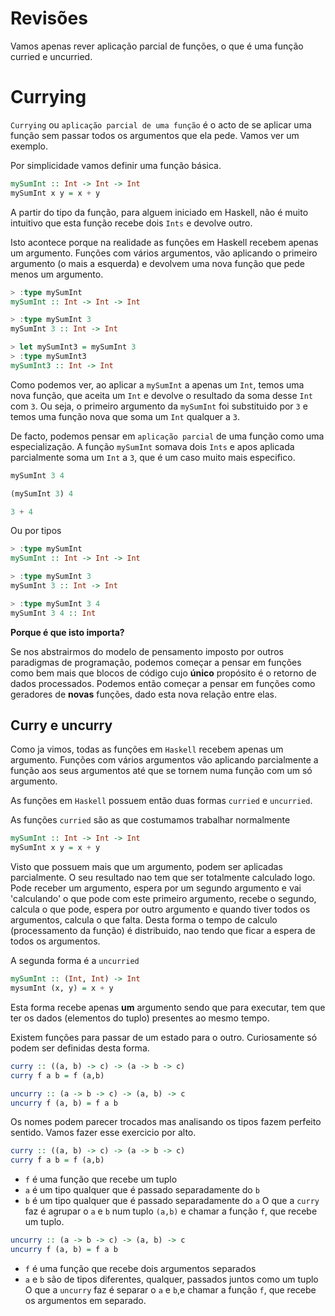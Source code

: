 # Revisões

Vamos apenas rever aplicação parcial de funções, o que é uma função curried e uncurried.

# Currying

`Currying` ou `aplicação parcial de uma função` é o acto de se aplicar uma função sem passar todos os argumentos que ela pede.
Vamos ver um exemplo.

Por simplicidade vamos definir uma função básica.
```haskell
mySumInt :: Int -> Int -> Int
mySumInt x y = x + y
```
A partir do tipo da função, para alguem iniciado em Haskell, não é muito intuitivo que esta função recebe dois `Ints` e devolve outro.

Isto acontece porque na realidade as funções em Haskell recebem apenas um argumento.
Funções com vários argumentos, vão aplicando o primeiro argumento (o mais a esquerda) e devolvem uma nova função que pede menos um argumento.
```haskell
> :type mySumInt
mySumInt :: Int -> Int -> Int

> :type mySumInt 3
mySumInt 3 :: Int -> Int

> let mySumInt3 = mySumInt 3
> :type mySumInt3
mySumInt3 :: Int -> Int
```
Como podemos ver, ao aplicar a `mySumInt` a apenas um `Int`, temos uma nova função, que aceita um `Int` e devolve o resultado da soma desse `Int` com `3`.
Ou seja, o primeiro argumento da `mySumInt` foi substituido por `3` e temos uma função nova que soma um `Int` qualquer a `3`.

De facto, podemos pensar em `aplicação parcial` de uma função como uma especialização. A função `mySumInt` somava dois `Ints` e apos aplicada parcialmente soma um `Int` a `3`, que é um caso muito mais especifico.

```haskell
mySumInt 3 4

(mySumInt 3) 4

3 + 4
```
Ou por tipos
```haskell
> :type mySumInt
mySumInt :: Int -> Int -> Int

> :type mySumInt 3
mySumInt 3 :: Int -> Int

> :type mySumInt 3 4
mySumInt 3 4 :: Int
```

**Porque é que isto importa?**

Se nos abstrairmos do modelo de pensamento imposto por outros paradigmas de programação, podemos começar a pensar em funções como bem mais que blocos de código cujo **único** propósito é o retorno de dados processados.
Podemos então começar a pensar em funções como geradores de **novas** funções, dado esta nova relação entre elas.

## Curry e uncurry

Como ja vimos, todas as funções em `Haskell` recebem apenas um argumento.
Funções com vários argumentos vão aplicando parcialmente a função aos seus argumentos até que se tornem numa função com um só argumento.

As funções em `Haskell` possuem então duas formas `curried` e `uncurried`.

As funções `curried` são as que costumamos trabalhar normalmente
```haskell
mySumInt :: Int -> Int -> Int
mySumInt x y = x + y
```
Visto que possuem mais que um argumento, podem ser aplicadas parcialmente. O seu resultado nao tem que ser totalmente calculado logo. Pode receber um argumento, espera por um segundo argumento e vai 'calculando' o que pode com este primeiro argumento, recebe o segundo, calcula o que pode, espera por outro argumento e quando tiver todos os argumentos, calcula o que falta. Desta forma o tempo de calculo (processamento da função) é distribuido, nao tendo que ficar a espera de todos os argumentos.


A segunda forma é a `uncurried`
```haskell
mySumInt :: (Int, Int) -> Int
mysumInt (x, y) = x + y
```
Esta forma recebe apenas **um** argumento sendo que para executar, tem que ter os dados (elementos do tuplo) presentes ao mesmo tempo.


Existem funções para passar de um estado para o outro.
Curiosamente só podem ser definidas desta forma.
```haskell
curry :: ((a, b) -> c) -> (a -> b -> c)
curry f a b = f (a,b)

uncurry :: (a -> b -> c) -> (a, b) -> c
uncurry f (a, b) = f a b
```
Os nomes podem parecer trocados mas analisando os tipos fazem perfeito sentido. Vamos fazer esse exercicio por alto.

```haskell
curry :: ((a, b) -> c) -> (a -> b -> c)
curry f a b = f (a,b)
```
  * `f` é uma função que recebe um tuplo
  * `a` é um tipo qualquer que é passado separadamente do `b`
  * `b` é um tipo qualquer que é passado separadamente do `a`
O que a `curry` faz é agrupar o `a` e `b` num tuplo `(a,b)` e chamar a função `f`, que recebe um tuplo.


```haskell
uncurry :: (a -> b -> c) -> (a, b) -> c
uncurry f (a, b) = f a b
```
  * `f` é uma função que recebe dois argumentos separados
  * `a` e `b` são de tipos diferentes, qualquer, passados juntos como um tuplo
O que a `uncurry` faz é separar o `a` e `b`,e chamar a função `f`, que recebe os argumentos em separado.
